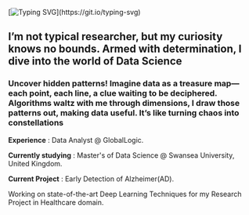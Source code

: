 

[![Typing SVG](https://readme-typing-svg.demolab.com?font=Arial&pause=1000&color=77B8FF&random=false&width=435&lines=Hi+There+%F0%9F%91%8B+;Thanks+for+checking+in.+.+.+.)](https://git.io/typing-svg)


## I’m not  typical researcher, but my curiosity knows no bounds. Armed with determination, I dive into the world of Data Science
### Uncover hidden patterns! Imagine data as a treasure map—each point, each line, a clue waiting to be deciphered. Algorithms waltz with me through dimensions, I draw those patterns out, making data useful. It’s like turning chaos into constellations

**Experience** : Data Analyst @ GlobalLogic. 

**Currently studying** : Master's of Data Science @ Swansea University, United Kingdom.

**Current Project** : Early Detection of Alzheimer(AD).

Working on state-of-the-art Deep Learning Techniques for my Research Project in Healthcare domain.

